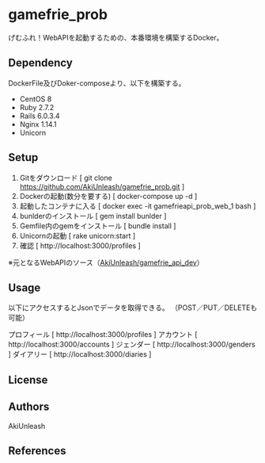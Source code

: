 # gamefrie_prob
げむふれ！WebAPIを起動するための、本番環境を構築するDocker。

## Dependency
DockerFile及びDoker-composeより、以下を構築する。
- CentOS 8
- Ruby 2.7.2
- Rails 6.0.3.4
- Nginx 1.14.1
- Unicorn

## Setup
1. Gitをダウンロード [ git clone https://github.com/AkiUnleash/gamefrie_prob.git ]
2. Dockerの起動(数分を要する) [ docker-compose up -d ]
3. 起動したコンテナに入る [ docker exec -it gamefrieapi_prob_web_1 bash ]
4. bunlderのインストール [ gem install bunlder ]
5. Gemfile内のgemをインストール [ bundle install ]
6. Unicornの起動 [ rake unicorn:start ]
7. 確認 [ http://localhost:3000/profiles ]

※元となるWebAPIのソース（[AkiUnleash/gamefrie_api_dev](https://github.com/AkiUnleash/gamefrie_api_dev)）

## Usage
以下にアクセスするとJsonでデータを取得できる。
（POST／PUT／DELETEも可能）

プロフィール [ http://localhost:3000/profiles ]
アカウント [ http://localhost:3000/accounts ]
ジェンダー [ http://localhost:3000/genders ]
ダイアリー [ http://localhost:3000/diaries ]


## License

## Authors
AkiUnleash

## References